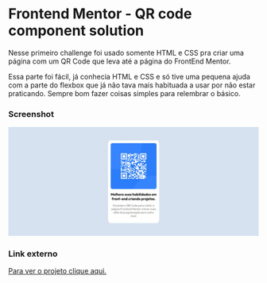 # Frontend Mentor - QR code component solution

Nesse primeiro challenge foi usado somente HTML e CSS pra criar uma página com um QR Code que leva até a página do FrontEnd Mentor. 

Essa parte foi fácil, já conhecia HTML e CSS e só tive uma pequena ajuda com a parte do flexbox que já não tava mais habituada a usar por não estar praticando. Sempre bom fazer coisas simples para relembrar o básico.

### Screenshot

![](./images/screenshot.jpg)

### Link externo

[Para ver o projeto clique aqui.](https://frontend-mentor-7moj24t4v-patricias-projects-5b163aee.vercel.app/)
